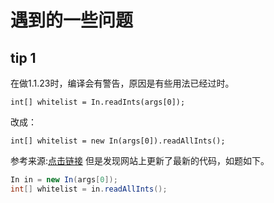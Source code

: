 # 遇到的一些问题

## tip 1

在做1.1.23时，编译会有警告，原因是有些用法已经过时。

`int[] whitelist = In.readInts(args[0]);`

改成：

`int[] whitelist = new In(args[0]).readAllInts();`

参考来源:[点击链接](https://www.v2ex.com/t/301773#r_3498963)
但是发现网站上更新了最新的代码，如题如下。

```Java
In in = new In(args[0]);
int[] whitelist = in.readAllInts();
```